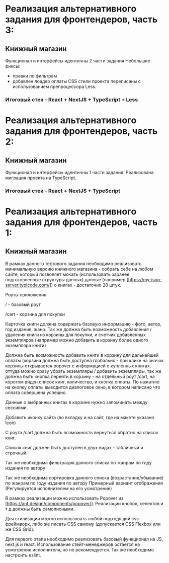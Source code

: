 # Реализация альтернативного задания для фронтендеров, часть 3:
## Книжный магазин
Функционал и интерфейсы идентичны 2 части задания
Небольшие фиксы:
- правки по фильтрам
- добавлен лоадер оплаты
CSS стили проекта переписаны с использованием препроцессора Less.
### Итоговый стек - React + NextJS + TypeScript + Less

# Реализация альтернативного задания для фронтендеров, часть 2:
## Книжный магазин
Функционал и интерфейсы идентичны 1 части задания.
Реализована миграция проекта на TypeScript.
### Итоговый стек - React + NextJS + TypeScript


# Реализация альтернативного задания для фронтендеров, часть 1:
## Книжный магазин

В рамках данного тестового задания необходимо реализовать минимальную версию книжного магазина - собрать себе на любом сайте, который позволяет мокать (использовать заранее подготовленные структуры данных) данные (например [https://my-json-server.typicode.com/]) о книгах - достаточно 20 штук.

Роуты приложения

/ - базовый роут

/cart - корзина для покупки

Карточка книги должна содержать базовую информацию - фото, автор, год издания, жанр. Так же должна быть возможность добавления / удаления книги из корзины для покупки, и счетчик добавленных экземпляров (например можно добавить в корзину более одного экземпляра книги)

Должна быть возможность добавить книги в корзину для дальнейшей оплаты (корзина должна быть доступна глобально - при клике на значок корзины открывается popover с информацией о купленных книгах, оттуда можно сразу убрать экземпляры / добавить экземпляры, так же должна быть кнопка перейти в корзину - на отдельный роут /cart, на коротом виден список книг, количество, и кнопка оплаты. По нажатию на кнопку оплаты выводится диалоговое окно, в котором написано что оплата совершена успешно.

Данные о выбранных книгах в корзине нужно запоминать между сессиями.

Добавить иконку сайта (во вкладку и на сайт, где на макете указано Icon)

С роута /cart должна быть возможность вернуться обратно на список книг.

Список книг должен быть доступен в двух видах - табличный и строчный.

Так же необходима фильтрация данного списка
по жанрам
по году издания
по автору

Так же необходима сортировка данного списка (возрастание/убывание)
по жанрам
по году издания
по автору
Примерный вариант отображения (Регулируется исполнителем на его усмотрение)

В рамках реализации можно использовать Popover из [https://ant.design/components/popover/]. Реализации кнопок, селектов и т д должны быть самописными.

Для стилизации можно использовать любой подходящий css-фреймворк, либо же писать CSS самому (допускается CSS Flexbox или же CSS Grid).

Для первого этапа необходимо реализовать базовый функционал на JS, next.js и react. Использование стейт-менеджеров остается на усмотрение исполнителя, но не рекомендуется. Так же необходимо настроить eslint.